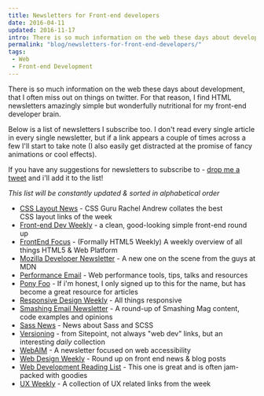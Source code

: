 ```yaml
---
title: Newsletters for Front-end developers
date: 2016-04-11
updated: 2016-11-17
intro: There is so much information on the web these days about development, that I often miss out on things on twitter. For that reason, I find HTML newsletters amazingly simple but wonderfully nutritional for my front-end developer brain.
permalink: "blog/newsletters-for-front-end-developers/"
tags:
 - Web
 - Front-end Development
---
```


There is so much information on the web these days about development, that I often miss out on things on twitter. For that reason, I find HTML newsletters amazingly simple but wonderfully nutritional for my front-end developer brain.

Below is a list of newsletters I subscribe too. I don't read every single article in every single newsletter, but if a link appears a couple of times across a few I'll start to take note (I also easily get distracted at the promise of fancy animations or cool effects).

If you have any suggestions for newsletters to subscribe to - [drop me a tweet](https://twitter.com/mikestreety) and i'll add it to the list!

_This list will be constantly updated & sorted in alphabetical order_

- [CSS Layout News](http://csslayout.news/) - CSS Guru Rachel Andrew collates the best CSS layout links of the week
- [Front-end Dev Weekly](http://frontenddevweekly.com/) - a clean, good-looking simple front-end round up
- [FrontEnd Focus](http://frontendfocus.co/) - (Formally HTML5 Weekly) A weekly overview of all things HTML5 & Web Platform
- [Mozilla Developer Newsletter](https://developer.mozilla.org/en-US/) - A new one on the scene from the guys at MDN
- [Performance Email](https://perf.email/) - Web performance tools, tips, talks and resources
- [Pony Foo](https://ponyfoo.com/weekly) - If i'm honest, I only signed up to this for the name, but has become a great resource for articles
- [Responsive Design Weekly](https://responsivedesign.is/) - All things responsive
- [Smashing Email Newsletter](https://www.smashingmagazine.com/2010/01/the-smashing-newsletter/) - A round-up of Smashing Mag content, code examples and opinions
- [Sass News](http://sassnews.com/) - News about Sass and SCSS
- [Versioning](https://www.sitepoint.com/versioning) - from Sitepoint, not always "web dev" links, but an interesting _daily_ collection
- [WebAIM](http://webaim.org/newsletter/) - A newsletter focused on web accessibility
- [Web Design Weekly](https://web-design-weekly.com/) - Round up on front end news & blog posts
- [Web Development Reading List](https://wdrl.info/) - This one is great and is often jam-packed with goodies
- [UX Weekly](http://tinyletter.com/uxweekly) - A collection of UX related links from the week

